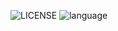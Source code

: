 ![LICENSE](https://img.shields.io/badge/license-AGPL3-blue?style=flat-square&logo=appveyor) ![language](https://img.shields.io/badge/language-C++20-blue?style=flat-square&logo=appveyor.svg)
